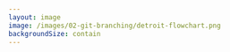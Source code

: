 ```yaml
---
layout: image
image: /images/02-git-branching/detroit-flowchart.png
backgroundSize: contain
---
```

